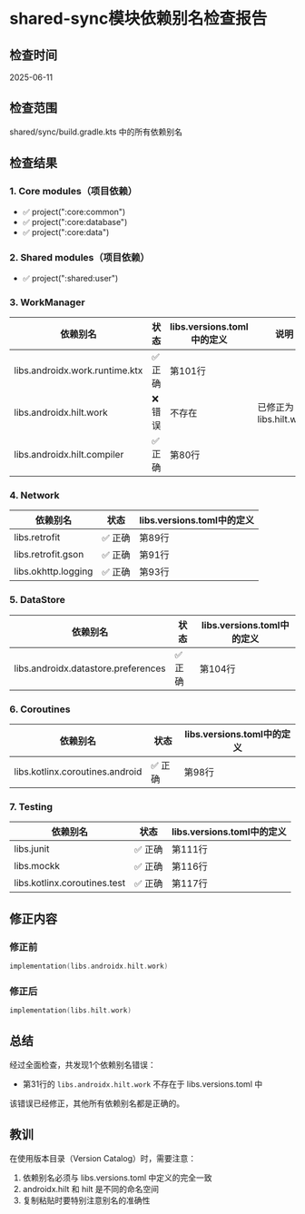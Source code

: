 # shared-sync模块依赖别名检查报告

## 检查时间
2025-06-11

## 检查范围
shared/sync/build.gradle.kts 中的所有依赖别名

## 检查结果

### 1. Core modules（项目依赖）
- ✅ project(":core:common")
- ✅ project(":core:database")
- ✅ project(":core:data")

### 2. Shared modules（项目依赖）
- ✅ project(":shared:user")

### 3. WorkManager
| 依赖别名 | 状态 | libs.versions.toml中的定义 | 说明 |
|---------|------|---------------------------|------|
| libs.androidx.work.runtime.ktx | ✅ 正确 | 第101行 | |
| libs.androidx.hilt.work | ❌ 错误 | 不存在 | 已修正为 libs.hilt.work |
| libs.androidx.hilt.compiler | ✅ 正确 | 第80行 | |

### 4. Network
| 依赖别名 | 状态 | libs.versions.toml中的定义 |
|---------|------|---------------------------|
| libs.retrofit | ✅ 正确 | 第89行 |
| libs.retrofit.gson | ✅ 正确 | 第91行 |
| libs.okhttp.logging | ✅ 正确 | 第93行 |

### 5. DataStore
| 依赖别名 | 状态 | libs.versions.toml中的定义 |
|---------|------|---------------------------|
| libs.androidx.datastore.preferences | ✅ 正确 | 第104行 |

### 6. Coroutines
| 依赖别名 | 状态 | libs.versions.toml中的定义 |
|---------|------|---------------------------|
| libs.kotlinx.coroutines.android | ✅ 正确 | 第98行 |

### 7. Testing
| 依赖别名 | 状态 | libs.versions.toml中的定义 |
|---------|------|---------------------------|
| libs.junit | ✅ 正确 | 第111行 |
| libs.mockk | ✅ 正确 | 第116行 |
| libs.kotlinx.coroutines.test | ✅ 正确 | 第117行 |

## 修正内容

### 修正前
```kotlin
implementation(libs.androidx.hilt.work)
```

### 修正后
```kotlin
implementation(libs.hilt.work)
```

## 总结

经过全面检查，共发现1个依赖别名错误：
- 第31行的 `libs.androidx.hilt.work` 不存在于 libs.versions.toml 中

该错误已经修正，其他所有依赖别名都是正确的。

## 教训

在使用版本目录（Version Catalog）时，需要注意：
1. 依赖别名必须与 libs.versions.toml 中定义的完全一致
2. androidx.hilt 和 hilt 是不同的命名空间
3. 复制粘贴时要特别注意别名的准确性